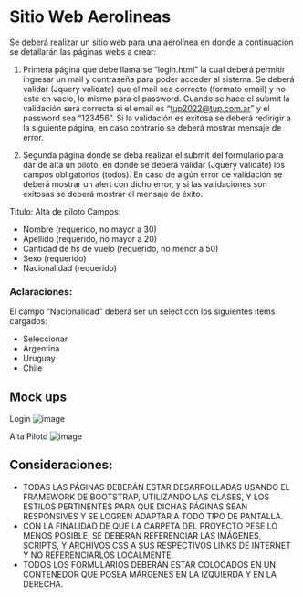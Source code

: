 # Sitio Web Aerolineas

Se deberá realizar un sitio web para una aerolínea en donde a continuación se detallarán las páginas webs a crear:

1) Primera página que debe llamarse “login.html” la cual deberá permitir ingresar un mail y contraseña para poder acceder al sistema.
Se deberá validar (Jquery validate) que el mail sea correcto (formato email) y no esté en vacío, lo mismo para el password.
Cuando se hace el submit la validación será correcta si el email es “tup2022@tup.com.ar” y el password sea “123456”.
Si la validación es exitosa se deberá redirigir a la siguiente página, en caso contrario se deberá mostrar mensaje de error.

2) Segunda página donde se deba realizar el submit del formulario para dar de alta
un piloto, en donde se deberá validar (Jquery validate) los campos obligatorios
(todos). En caso de algún error de validación se deberá mostrar un alert con
dicho error, y si las validaciones son exitosas se deberá mostrar el mensaje de
éxito.

Titulo: Alta de piloto
Campos: 
* Nombre (requerido, no mayor a 30)
* Apellido (requerido, no mayor a 20)
* Cantidad de hs de vuelo (requerido, no menor a 50)
* Sexo (requerido)
* Nacionalidad (requerido)

### Aclaraciones:

El campo “Nacionalidad” deberá ser un select con los siguientes ítems
cargados:
* Seleccionar
* Argentina
* Uruguay
* Chile

## Mock ups

Login
![image](https://github.com/fpiemontesi/utn-prog3-exam1-practice/assets/32469880/bfc0955e-4d70-42e3-ae08-27ed86e5aa29)

Alta Piloto
![image](https://github.com/fpiemontesi/utn-prog3-exam1-practice/assets/32469880/837ee5a4-d958-4e3e-9344-2c10b088cffc)


## Consideraciones:
* TODAS LAS PÁGINAS DEBERÁN ESTAR DESARROLLADAS USANDO EL
FRAMEWORK DE BOOTSTRAP, UTILIZANDO LAS CLASES, Y LOS ESTILOS
PERTINENTES PARA QUE DICHAS PÁGINAS SEAN RESPONSIVES Y SE LOGREN
ADAPTAR A TODO TIPO DE PANTALLA.
* CON LA FINALIDAD DE QUE LA CARPETA DEL PROYECTO PESE LO MENOS
POSIBLE, SE DEBERAN REFERENCIAR LAS IMÁGENES, SCRIPTS, Y ARCHIVOS CSS A
SUS RESPECTIVOS LINKS DE INTERNET Y NO REFERENCIARLOS LOCALMENTE.
* TODOS LOS FORMULARIOS DEBERÁN ESTAR COLOCADOS EN UN CONTENEDOR
QUE POSEA MÁRGENES EN LA IZQUIERDA Y EN LA DERECHA.
